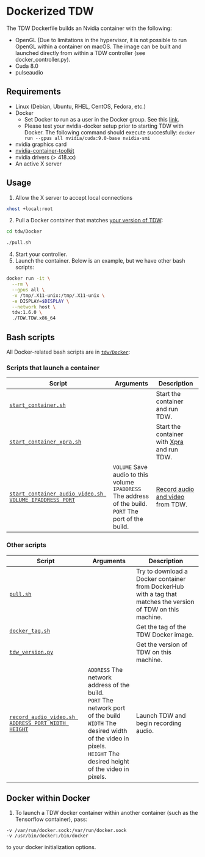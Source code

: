 # Dockerized TDW

The TDW Dockerfile builds an Nvidia container with the following:

- OpenGL (Due to limitations in the hypervisor, it is not possible to run OpenGL within a container on macOS. The image can be built and launched directly from within a TDW controller (see docker_controller.py).
- Cuda 8.0
- pulseaudio

## Requirements

* Linux (Debian, Ubuntu, RHEL, CentOS, Fedora, etc.)
* Docker
	* Set Docker to run as a user in the Docker group. See this [link](https://www.digitalocean.com/community/tutorials/how-to-install-and-use-docker-on-ubuntu-16-04).
	* Please test your nvidia-docker setup prior to starting TDW with Docker. The following command should execute succesfully: `docker run --gpus all nvidia/cuda:9.0-base nvidia-smi`
* nvidia graphics card
* [nvidia-container-toolkit](https://github.com/NVIDIA/nvidia-docker)
* nvidia drivers (> 418.xx)
* An active X server

## Usage

1. Allow the X server to accept local connections

```bash
xhost +local:root
```

2. Pull a Docker container that matches [your version of TDW](../python/tdw.md):

```bash
cd tdw/Docker
```


```bash
./pull.sh
```

4. Start your controller.
5. Launch the container. Below is an example, but we have other bash scripts:

```bash
docker run -it \
  --rm \
  --gpus all \
  -v /tmp/.X11-unix:/tmp/.X11-unix \
  -e DISPLAY=$DISPLAY \
  --network host \
  tdw:1.6.0 \
  ./TDW.TDW.x86_64
```

## Bash scripts

All Docker-related bash scripts are in [`tdw/Docker`](https://github.com/threedworld-mit/tdw/tree/master/Docker):

### Scripts that launch a container

| Script                                                       | Arguments                                                    | Description                                                  |
| ------------------------------------------------------------ | ------------------------------------------------------------ | ------------------------------------------------------------ |
| [`start_container.sh`](https://github.com/threedworld-mit/tdw/tree/master/Docker/start_container.sh) |                                                              | Start the container and run TDW.                             |
| [`start_container_xpra.sh`](https://github.com/threedworld-mit/tdw/tree/master/Docker/start_container_xpra.sh) |                                                              | Start the container with [Xpra](../misc_frontend/xpra.md) and run TDW. |
| [`start_container_audio_video.sh VOLUME IPADDRESS PORT`](https://github.com/threedworld-mit/tdw/tree/master/Docker/start_container_audio_video.sh) | `VOLUME` Save audio to this volume<br>`IPADDRESS` The address of the build.<br>`PORT` The port of the build. | [Record audio and video](../misc_frontend/video.md) from TDW. |

### Other scripts

| Script                                                       | Arguments                                                    | Description                                                  |
| ------------------------------------------------------------ | ------------------------------------------------------------ | ------------------------------------------------------------ |
| [`pull.sh`](https://github.com/threedworld-mit/tdw/tree/master/Docker/pull.sh) |                                                              | Try to download a Docker container from DockerHub with a tag that matches the version of TDW on this machine. |
| [`docker_tag.sh`](https://github.com/threedworld-mit/tdw/tree/master/Docker/docker_tag.sh) |                                                              | Get the tag of the TDW Docker image.                         |
| [`tdw_version.py`](https://github.com/threedworld-mit/tdw/tree/master/Docker/tdw_version.py) |                                                              | Get the version of TDW on this machine.                      |
| [`record_audio_video.sh ADDRESS PORT WIDTH HEIGHT`](https://github.com/threedworld-mit/tdw/tree/master/Docker/record_audio_video.sh) | `ADDRESS` The network address of the build.<br>`PORT` The network port of the build<br> `WIDTH` The desired width of the video in pixels.<br>`HEIGHT` The desired height of the video in pixels. | Launch TDW and begin recording audio.                        |


## Docker within Docker

1. To launch a TDW docker container within another container (such as the Tensorflow container), pass:
```
-v /var/run/docker.sock:/var/run/docker.sock
-v /usr/bin/docker:/bin/docker
```
to your docker initialization options. 
